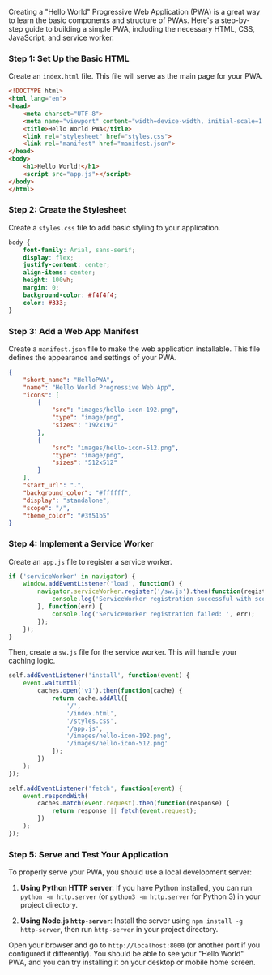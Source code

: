 Creating a "Hello World" Progressive Web Application (PWA) is a great way to learn the basic components and structure of PWAs. Here's a step-by-step guide to building a simple PWA, including the necessary HTML, CSS, JavaScript, and service worker.

### Step 1: Set Up the Basic HTML

Create an `index.html` file. This file will serve as the main page for your PWA.

```html
<!DOCTYPE html>
<html lang="en">
<head>
    <meta charset="UTF-8">
    <meta name="viewport" content="width=device-width, initial-scale=1.0">
    <title>Hello World PWA</title>
    <link rel="stylesheet" href="styles.css">
    <link rel="manifest" href="manifest.json">
</head>
<body>
    <h1>Hello World!</h1>
    <script src="app.js"></script>
</body>
</html>
```

### Step 2: Create the Stylesheet

Create a `styles.css` file to add basic styling to your application.

```css
body {
    font-family: Arial, sans-serif;
    display: flex;
    justify-content: center;
    align-items: center;
    height: 100vh;
    margin: 0;
    background-color: #f4f4f4;
    color: #333;
}
```

### Step 3: Add a Web App Manifest

Create a `manifest.json` file to make the web application installable. This file defines the appearance and settings of your PWA.

```json
{
    "short_name": "HelloPWA",
    "name": "Hello World Progressive Web App",
    "icons": [
        {
            "src": "images/hello-icon-192.png",
            "type": "image/png",
            "sizes": "192x192"
        },
        {
            "src": "images/hello-icon-512.png",
            "type": "image/png",
            "sizes": "512x512"
        }
    ],
    "start_url": ".",
    "background_color": "#ffffff",
    "display": "standalone",
    "scope": "/",
    "theme_color": "#3f51b5"
}
```

### Step 4: Implement a Service Worker

Create an `app.js` file to register a service worker.

```javascript
if ('serviceWorker' in navigator) {
    window.addEventListener('load', function() {
        navigator.serviceWorker.register('/sw.js').then(function(registration) {
            console.log('ServiceWorker registration successful with scope: ', registration.scope);
        }, function(err) {
            console.log('ServiceWorker registration failed: ', err);
        });
    });
}
```

Then, create a `sw.js` file for the service worker. This will handle your caching logic.

```javascript
self.addEventListener('install', function(event) {
    event.waitUntil(
        caches.open('v1').then(function(cache) {
            return cache.addAll([
                '/',
                '/index.html',
                '/styles.css',
                '/app.js',
                '/images/hello-icon-192.png',
                '/images/hello-icon-512.png'
            ]);
        })
    );
});

self.addEventListener('fetch', function(event) {
    event.respondWith(
        caches.match(event.request).then(function(response) {
            return response || fetch(event.request);
        })
    );
});
```

### Step 5: Serve and Test Your Application

To properly serve your PWA, you should use a local development server:

1. **Using Python HTTP server**:
   If you have Python installed, you can run `python -m http.server` (or `python3 -m http.server` for Python 3) in your project directory.

2. **Using Node.js `http-server`**:
   Install the server using `npm install -g http-server`, then run `http-server` in your project directory.

Open your browser and go to `http://localhost:8000` (or another port if you configured it differently). You should be able to see your "Hello World" PWA, and you can try installing it on your desktop or mobile home screen.